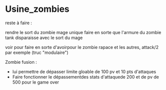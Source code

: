 # Usine_zombies

reste à faire : 

rendre le sort du zombie mage unique
faire en sorte que l'armure du zombie tank disparaisse avec le sort du mage

voir pour faire en sorte d'avoirpour le zombie rapace et les autres, attack/2 par exemple (truc "modulaire")

Zombie fusion :
- lui permettre de dépasser limite gloable de 100 pv et 10 pts d'attaques
- Faire fonctionner le dépassementdes stats d'attaquede 200 et de pv de 500 pour le game over
